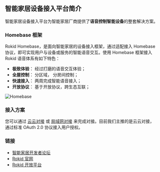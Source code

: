 ## 智能家居设备接入平台简介

智能家居设备接入平台为智能家居厂商提供了**语音控制智能设备**的整套解决方案。

### Homebase 框架

Rokid Homebase，是面向智能家居的设备接入框架，通过适配接入 Homebase 协议，即可实现用户与设备或服务的智能语音交互。使用 Homebase 框架接入 Rokid 语音体系有如下特色：

- **极致体验**： 经过打磨的语音交互体验；
- **全屋控制**： 分区域， 分房间控制；
- **快速接入**： 两周完成智能语音接入；
- **开放协议**： 基于开放协议，跨生态互联；

![Homebase](https://s.rokidcdn.com/homebase/upload/S1mEU8c6e.jpg)

### 接入方案

您可以通过 [云云对接](connect/cloud-to-cloud.md) 或 [局域网对接](connect/via-lan.md) 来完成对接。目前我们主推的是云云对接，通过标准 OAuth 2.0 协议接入用户授权。

### 链接

- [智能家居开发者论坛](https://developer-forum.rokid.com/c/smart-home)
- [Rokid 官网](https://www.rokid.com/)
- [Rokid 开放平台](http://developer.rokid.com/)
